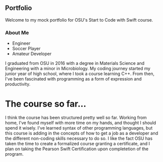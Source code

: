 ## Portfolio

Welcome to my mock portfolio for OSU's Start to Code with Swift course.

### About Me
- Engineer
- Soccer Player
- Amateur Developer

I graduated from OSU in 2016 with a degree in Materials Science and Engineering with a minor in Microbiology. My coding journey started my junior year of high school, where I took a course learning C++. From then, I've been fascinated with programming as a form of expression and productivity. 


# The course so far...
I think the course has been structured pretty well so far. Working from home, I've found myself with more time on my hands, and thought I should spend it wisely. I've learned syntax of other programming languages, but this course is adding in the concepts of how to get a job as a developer and the different non-coding skills necessary to do so. I like the fact OSU has taken the time to create a formalized course granting a certificate, and I plan on taking the Pearson Swift Certification upon completetion of the program.



